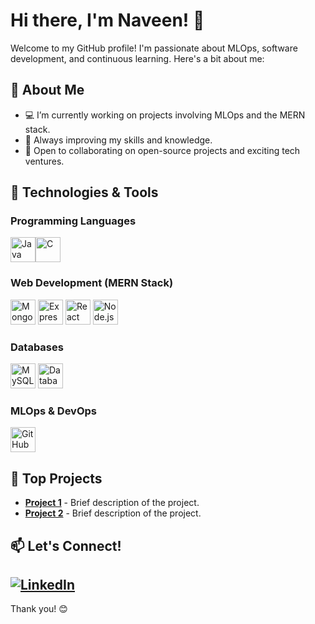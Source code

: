 # Hi there, I'm Naveen! 👋

Welcome to my GitHub profile! I'm passionate about MLOps, software development, and continuous learning. Here's a bit about me:

## 🚀 About Me

- 💻 I’m currently working on projects involving MLOps and the MERN stack.
- 🌱 Always improving my skills and knowledge.
- 🤝 Open to collaborating on open-source projects and exciting tech ventures.

## 🔧 Technologies & Tools


### Programming Languages
<p>
<img src="https://cdn.jsdelivr.net/gh/devicons/devicon/icons/java/java-original.svg" width="40" height="40" alt="Java" /><img src="https://cdn.jsdelivr.net/gh/devicons/devicon/icons/c/c-original.svg" width="40" height="40" alt="C" />
</p>

### Web Development (MERN Stack)
<p>
<img src="https://cdn.jsdelivr.net/gh/devicons/devicon/icons/mongodb/mongodb-original-wordmark.svg" width="40" height="40" alt="MongoDB" />
<img src="https://cdn.jsdelivr.net/gh/devicons/devicon/icons/express/express-original.svg" width="40" height="40" alt="Express.js" />
<img src="https://cdn.jsdelivr.net/gh/devicons/devicon/icons/react/react-original-wordmark.svg" width="40" height="40" alt="React" />
<img src="https://cdn.jsdelivr.net/gh/devicons/devicon/icons/nodejs/nodejs-original-wordmark.svg" width="40" height="40" alt="Node.js" />
</p>


### Databases
<p>
<img src="https://cdn.jsdelivr.net/gh/devicons/devicon/icons/mysql/mysql-original-wordmark.svg" width="40" height="40" alt="MySQL" />
<img src="https://cdn.jsdelivr.net/gh/devicons/devicon/icons/database/database-original.svg" width="40" height="40" alt="Database Design" />
</p>

### MLOps & DevOps
<p>
<img src="https://cdn.jsdelivr.net/gh/devicons/devicon/icons/github/github-original-wordmark.svg" width="40" height="40" alt="GitHub Actions" />
</p>





## 📌 Top Projects

- [**Project 1**](https://github.com/your-username/project1) - Brief description of the project.
- [**Project 2**](https://github.com/your-username/project2) - Brief description of the project.

## 📫 Let's Connect!

[![LinkedIn](https://img.shields.io/badge/-LinkedIn-blue?style=flat&logo=Linkedin&logoColor=white)](https://www.linkedin.com/in/naveen-s-62014b277)
---

Thank you! 😊
